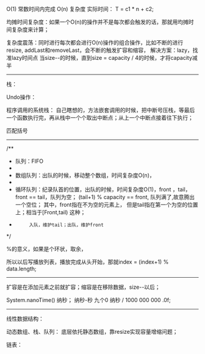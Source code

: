O(1) 常数时间内完成
O(n) 复杂度
实际时间： T = c1 * n + c2;

均摊时间复杂度：如果一个O(n)的操作并不是每次都会触发的话，那就用均摊时间复杂度来计算；

复杂度震荡：同时进行每次都会进行O(n)操作的组合操作，比如不断的进行resize, addLast和removeLast，会不断的触发扩容和缩容，
解决方案：lazy，找准lazy时间点
    当size--的时候，直到size = capacity / 4的时候，才将capacity减半


************
栈：

Undo操作：

程序调用的系统栈： 自己瞎想的，方法嵌套调用的时候，把中断号压栈，等最后一个函数执行完，再从栈中一个个取出中断点；从上一个中断点接着往下执行；

匹配括号


**********
/**
 * 队列：FIFO
 *
 * 数组队列：出队的时候，移动整个数组，时间复杂度O(n)，
 *
 * 循环队列：纪录队首的位置，出队的时候，时间复杂度O(1)，front ，tail，front == tail，队列为空；
 (tail+1) % capacity == front, 队列满了,故意腾出一个空位； 其中，front指在不为空的元素上，
            但是tail指在第一个为空的位置上；相当于[Front,tail) 这种；
 *          入队，维护tail；出队，维护front
 */
 
 %的意义，如果是个环状，取余，
 
 所以以后写播放列表，播放完成从头开始，那就index = (index+1) % data.length;
 
 ***********
 扩容是在添加元素之前就扩容；缩容是在移除数据，size--以后；
 
System.nanoTime() 纳秒；
纳秒-秒  九个0
纳秒 / 1000 000 000 .0f;

*******************
线性数据结构：

动态数组、栈、队列： 底层依托静态数组，靠resize实现容量增缩问题；

链表：






